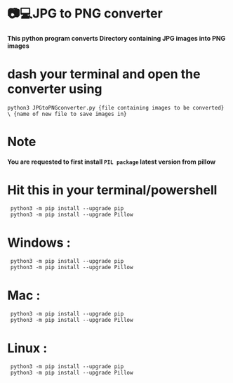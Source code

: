 # 📷💻JPG to PNG converter     
#### This python program converts Directory containing JPG images into PNG images
#  dash your terminal and open the converter using  

    python3 JPGtoPNGconverter.py {file containing images to be converted} \ {name of new file to save images in} 
 
#   Note
#### You are requested to first install **`PIL package`** latest version from pillow 
#   Hit this in your terminal/powershell

     python3 -m pip install --upgrade pip
     python3 -m pip install --upgrade Pillow
 
#   Windows :

     python3 -m pip install --upgrade pip
     python3 -m pip install --upgrade Pillow


#   Mac :

     python3 -m pip install --upgrade pip
     python3 -m pip install --upgrade Pillow 


#   Linux :

     python3 -m pip install --upgrade pip
     python3 -m pip install --upgrade Pillow

